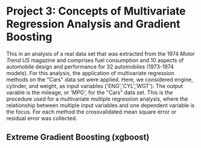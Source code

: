 # Project 3: Concepts of Multivariate Regression Analysis and Gradient Boosting

This in an analysis of a real data set that was extracted from the 1974 *Motor Trend US* magazine and comprises fuel consumption and 10 aspects of automobile design and performance for 32 automobiles (1973-1974 models). For this analysis, the application of multivariate regression methods on the "Cars" data set were applied. Here, we considered engine, cylinder, and weight, as input variables ('ENG','CYL','WGT'). The output varable is the mileage, or 'MPG', for the "Cars" data set. This is the procedure used for a multivariate multiple regression analysis, where the relationship between multiple input variables and one dependent variable is the focus. For each method the crossvalidated mean square error or residual error was collected.

## Extreme Gradient Boosting (xgboost)
